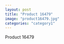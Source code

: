 ```yaml
---
layout: post
title: "Product 16479"
image: "product16479.jpg"
categories: "category1"
---
```

Product 16479
